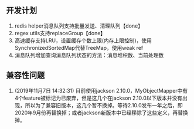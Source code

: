 ## 开发计划

1. redis helper消息队列支持批量发送、清理队列【done】
2. regex utils支持replaceGroup【done】
3. 高速缓存支持LRU，设置缓存个数上限(内存上限控制)，使用SynchronizedSortedMap代替TreeMap，使用weak ref
4. 消息队列增加查询消息队列状态的方法：消息堆积数、当前处理数

## 兼容性问题

1. (2019年11月7日 14:32:31) 目前使用jackson 2.10.0，MyObjectMapper中有4个feature被标记为已废弃，但是这几个在jackson 2.10.0以下版本并没有出现，所以为了兼容旧版本，这几个暂不换掉。等待2.10.0发布一年之后，即2020年9月份再替换掉；或者jackson新版本中已经移除了这些定义，再替换掉。
